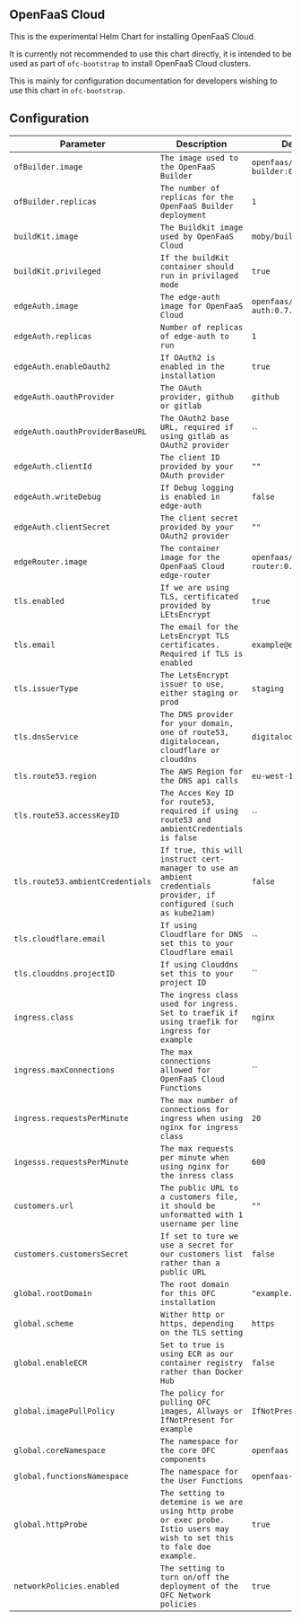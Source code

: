 ## OpenFaaS Cloud

This is the experimental Helm Chart for installing OpenFaaS Cloud.

It is currently not recommended to use this chart directly, it is intended to be used as part of `ofc-bootstrap`
to install OpenFaaS Cloud clusters.

This is mainly for configuration documentation for developers wishing to use this chart in `ofc-bootstrap`.


## Configuration

| Parameter | Description | Default|
| --------- | ------- | ---------- |
| `ofBuilder.image` | `The image used to the OpenFaaS Builder` | `openfaas/of-builder:0.7.2` |
| `ofBuilder.replicas` | `The number of replicas for the OpenFaaS Builder deployment` | `1` |
| `buildKit.image` | `The Buildkit image used by OpenFaaS Cloud` | `moby/buildkit:v0.6.2` |
| `buildKit.privileged` | `If the buildKit container should run in privilaged mode` | `true` |
| `edgeAuth.image` | `The edge-auth image for OpenFaaS Cloud` | `openfaas/edge-auth:0.7.0` |
| `edgeAuth.replicas` | `Number of replicas of edge-auth to run` | `1` |
| `edgeAuth.enableOauth2` | `If OAuth2 is enabled in the installation` | `true` |
| `edgeAuth.oauthProvider` | `The OAuth provider, github or gitlab` | `github` |
| `edgeAuth.oauthProviderBaseURL` | `The OAuth2 base URL, required if using gitlab as OAuth2 provider` | `` |
| `edgeAuth.clientId` | `The client ID provided by your OAuth provider` | `""` |
| `edgeAuth.writeDebug` | `If Debug logging is enabled in edge-auth` | `false` |
| `edgeAuth.clientSecret` | `The client secret provided by your OAuth2 provider` | `""` |
| `edgeRouter.image` | `The container image for the OpenFaaS Cloud edge-router` | `openfaas/edge-router:0.7.4` |
| `tls.enabled` | `If we are using TLS, certificated provided by LEtsEncrypt` | `true` |
| `tls.email` | `The email for the LetsEncrypt TLS certificates. Required if TLS is enabled` | `example@example.com` |
| `tls.issuerType` | `The LetsEncrypt issuer to use, either staging or prod` | `staging` |
| `tls.dnsService` | `The DNS provider for your domain, one of route53, digitalocean, cloudflare or clouddns` | `digitalocean` |
| `tls.route53.region` | `The AWS Region for the DNS api calls` | `eu-west-1` |
| `tls.route53.accessKeyID` | `The Acces Key ID for route53, required if using route53 and ambientCredentials is false` | `` |
| `tls.route53.ambientCredentials` | `If true, this will instruct cert-manager to use an ambient credentials provider, if configured (such as kube2iam)` | `false` |
| `tls.cloudflare.email` | `If using Cloudflare for DNS set this to your Cloudflare email` | `` |
| `tls.clouddns.projectID` | `If using Clouddns set this to your project ID` | `` |
| `ingress.class` | `The ingress class used for ingress. Set to traefik if using traefik for ingress for example` | `nginx` |
| `ingress.maxConnections` | `The max connections allowed for OpenFaaS Cloud Functions` | `` |
| `ingress.requestsPerMinute` | `The max number of connections for ingress when using nginx for ingress class` | `20` |
| `ingesss.requestsPerMinute` | `The max requests per minute when using nginx for the inress class` | `600` |
| `customers.url` | `The public URL to a customers file, it should be unformatted with 1 username per line` | `""` |
| `customers.customersSecret` | `If set to ture we use a secret for our customers list rather than a public URL` | `false` |
| `global.rootDomain` | `The root domain for this OFC installation` | `"example.com"` |
| `global.scheme` | `Wither http or https, depending on the TLS setting` | `https` |
| `global.enableECR` | `Set to true is using ECR as our container registry rather than Docker Hub` | `false` |
| `global.imagePullPolicy` | `The policy for pulling OFC images, Allways or IfNotPresent for example` | `IfNotPresent` |
| `global.coreNamespace` | `The namespace for the core OFC components` | `openfaas` |
| `global.functionsNamespace` | `The namespace for the User Functions` | `openfaas-fn` |
| `global.httpProbe` | `The setting to detemine is we are using http probe or exec probe. Istio users may wish to set this to fale doe example.` | `true` |
| `networkPolicies.enabled` | `The setting to turn on/off the deployment of the OFC Network policies` | `true` |
